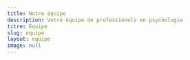 ```yaml
---
title: Notre équipe
description: Votre équipe de professionels en psychologie
titre: Équipe
slug: equipe
layout: equipe
image: null
---
```


